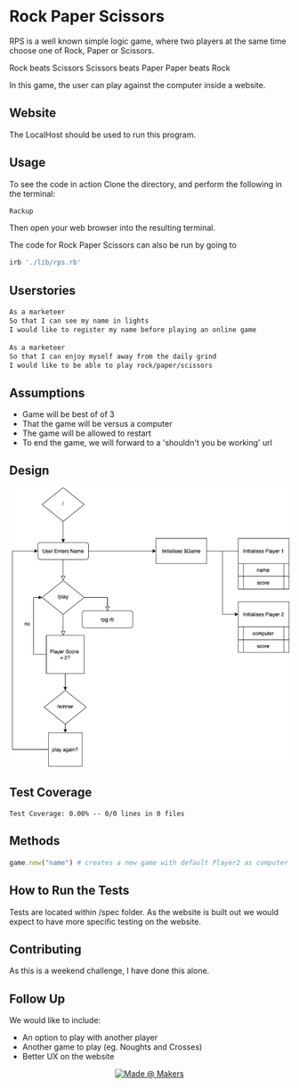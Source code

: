 # Rock Paper Scissors

RPS is a well known simple logic game, where two players at the same time choose one of Rock, Paper or Scissors. 

Rock beats Scissors
Scissors beats Paper
Paper beats Rock

In this game, the user can play against the computer inside a website.

## Website

The LocalHost should be used to run this program.

## Usage

To see the code in action Clone the directory, and perform the following in the terminal:

```bash
Rackup
```

Then open your web browser into the resulting terminal. 

The code for Rock Paper Scissors can also be run by going to 

```bash
irb './lib/rps.rb'
```

## Userstories

```
As a marketeer
So that I can see my name in lights
I would like to register my name before playing an online game

As a marketeer
So that I can enjoy myself away from the daily grind
I would like to be able to play rock/paper/scissors
```

## Assumptions
* Game will be best of of 3
* That the game will be versus a computer
* The game will be allowed to restart
* To end the game, we will forward to a 'shouldn't you be working' url

## Design
![Design](/images/RPS.png)

## Test Coverage
```
Test Coverage: 0.00% -- 0/0 lines in 0 files
```
## Methods

```ruby
game.new("name") # creates a new game with default Player2 as computer
```

## How to Run the Tests

Tests are located within /spec folder. As the website is built out we would expect to have more specific testing on the website.

## Contributing
As this is a weekend challenge, I have done this alone. 

## Follow Up

We would like to include:
- An option to play with another player
- Another game to play (eg. Noughts and Crosses)
- Better UX on the website

<p align="center">
    <a href="https://https://makers.tech/">
        <img src="https://img.shields.io/badge/-created%40makers-red"
            alt="Made @ Makers"></a>
</p>
